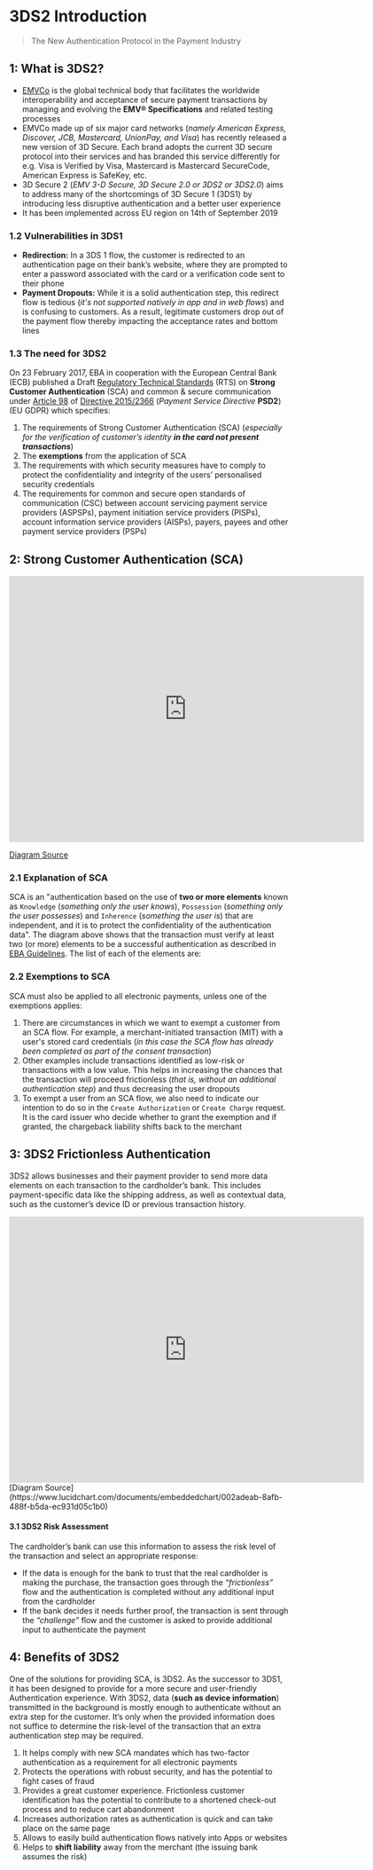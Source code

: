 # 3DS2 Introduction

>The New Authentication Protocol in the Payment Industry

## 1: What is 3DS2?

- [EMVCo](https://www.emvco.com/emv-technologies/3d-secure/) is the global technical body that facilitates the worldwide interoperability and acceptance of secure payment transactions by managing and evolving the **EMV® Specifications** and related testing processes
- EMVCo made up of six major card networks (*namely American Express, Discover, JCB, Mastercard, UnionPay, and Visa*) has recently released a new version of 3D Secure. Each brand adopts the current 3D secure protocol into their services and has branded this service differently for e.g. Visa is Verified by Visa, Mastercard is Mastercard SecureCode, American Express is SafeKey, etc.
- 3D Secure 2 (*EMV 3-D Secure, 3D Secure 2.0 or 3DS2 or 3DS2.0*) aims to address many of the shortcomings of 3D Secure 1 (3DS1) by introducing less disruptive authentication and a better user experience
- It has been implemented across EU region on 14th of September 2019

### 1.2 Vulnerabilities in 3DS1

- **Redirection:** In a 3DS 1 flow, the customer is redirected to an authentication page on their bank’s website, where they are prompted to enter a password associated with the card or a verification code sent to their phone
- **Payment Dropouts:** While it is a solid authentication step, this redirect flow is tedious (*it's not supported natively in app and in web flows*) and is confusing to customers. As a result, legitimate customers drop out of the payment flow thereby impacting the acceptance rates and bottom lines

### 1.3 The need for 3DS2
On 23 February 2017, EBA in cooperation with the European Central Bank (ECB) published a Draft [Regulatory Technical Standards](https://eba.europa.eu/documents/10180/1761863/Final+draft+RTS+on+SCA+and+CSC+under+PSD2+%28EBA-RTS-2017-02%29.pdf) (RTS) on **Strong Customer Authentication** (SCA) and common & secure communication under [Article 98](http://www.privacy-regulation.eu/en/article-98-review-of-other-union-legal-acts-on-data-protection-GDPR.htm) of [Directive 2015/2366](https://eur-lex.europa.eu/eli/dir/2015/2366/oj) (*Payment Service Directive* **PSD2**) (EU GDPR) which specifies:

1. The requirements of Strong Customer Authentication (SCA) (*especially for the verification of customer’s identity **in the card not present transactions***)
2. The **exemptions** from the application of SCA
3. The requirements with which security measures have to comply to protect the confidentiality and integrity of the users’ personalised security credentials
4. The requirements for common and secure open standards of communication (CSC) between account servicing payment service providers (ASPSPs), payment initiation service providers (PISPs), account information service providers (AISPs), payers, payees and other payment service providers (PSPs)

## 2: Strong Customer Authentication (SCA)

<div style="width: 640px; height: 480px; margin-left: auto; margin-right: auto; position: relative;"><iframe allowfullscreen frameborder="0" style="width:640px; height:480px" src="https://www.lucidchart.com/documents/embeddedchart/01fc702d-edf2-4028-8ec9-5579ecdd074f" id="YQeYCfxbsrma"></iframe></div>

[Diagram Source](https://www.lucidchart.com/documents/embeddedchart/01fc702d-edf2-4028-8ec9-5579ecdd074f)

### 2.1 Explanation of SCA

SCA is an "authentication based on the use of **two or more elements** known as `Knowledge` (*something only the user knows*), `Possession` (*something only the user possesses*) and `Inherence` (*something the user is*) that are independent, and it is to protect the confidentiality of the authentication data". The diagram above shows that the transaction must verify at least two (or more) elements to be a successful authentication as described in [EBA Guidelines](https://eba.europa.eu/sites/default/documents/files/documents/10180/2622242/4bf4e536-69a5-44a5-a685-de42e292ef78/EBA%20Opinion%20on%20SCA%20elements%20under%20PSD2%20.pdf). The list of each of the elements are:

### 2.2 Exemptions to SCA
SCA must also be applied to all electronic payments, unless one of the exemptions applies:

1. There are circumstances in which we want to exempt a customer from an SCA flow. For example, a merchant-initiated transaction (MIT) with a user's stored card credentials (*in this case the SCA flow has already been completed as part of the consent transaction*)
2. Other examples include transactions identified as low-risk or transactions with a low value. This helps in increasing the chances that the transaction will proceed frictionless (*that is, without an additional authentication step*) and thus decreasing the user dropouts
3. To exempt a user from an SCA flow, we also need to indicate our intention to do so in the `Create Authorization` or `Create Charge` request. It is the card issuer who decide whether to grant the exemption and if granted, the chargeback liability shifts back to the merchant

## 3: 3DS2 Frictionless Authentication
3DS2 allows businesses and their payment provider to send more data elements on each transaction to the cardholder’s bank. This includes payment-specific data like the shipping address, as well as contextual data, such as the customer’s device ID or previous transaction history.

<div style="width: 640px; height: 480px; margin-left: auto; margin-right: auto; position: relative;"><iframe allowfullscreen frameborder="0" style="width:640px; height:480px" src="https://www.lucidchart.com/documents/embeddedchart/002adeab-8afb-488f-b5da-ec931d05c1b0" id="xVeYqCde8SwS"></iframe></div>
[Diagram Source](https://www.lucidchart.com/documents/embeddedchart/002adeab-8afb-488f-b5da-ec931d05c1b0)

#### 3.1 3DS2 Risk Assessment
The cardholder’s bank can use this information to assess the risk level of the transaction and select an appropriate response:

- If the data is enough for the bank to trust that the real cardholder is making the purchase, the transaction goes through the *“frictionless”* flow and the authentication is completed without any additional input from the cardholder
- If the bank decides it needs further proof, the transaction is sent through the *“challenge”* flow and the customer is asked to provide additional input to authenticate the payment

## 4: Benefits of 3DS2
One of the solutions for providing SCA, is 3DS2. As the successor to 3DS1, it has been designed to provide for a more secure and user-friendly Authentication experience. With 3DS2, data (**such as device information**) transmitted in the background is mostly enough to authenticate without an extra step for the customer. It’s only when the provided information does not suffice to determine the risk-level of the transaction that an extra authentication step may be required.

1. It helps comply with new SCA mandates which has two-factor authentication as a requirement for all electronic payments
2. Protects the operations with robust security, and has the potential to fight cases of fraud
3. Provides a great customer experience. Frictionless customer identification has the potential to contribute to a shortened check-out process and to reduce cart abandonment
4. Increases authorization rates as authentication is quick and can take place on the same page
5. Allows to easily build authentication flows natively into Apps or websites
6. Helps to **shift liability** away from the merchant (the issuing bank assumes the risk)
